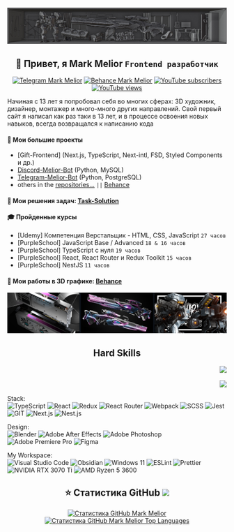 ![](https://github.com/MarkMelior/MarkMelior/blob/main/banner2.jpg)

<h2 align="center">👋 Привет, я Mark Melior <code>Frontend разработчик</code></h2>

<p align="center">
<a href="https://t.me/MarkMelior" target="_blank">
	<img alt="Telegram Mark Melior" title="Write me" src="https://img.shields.io/badge/Telegram-26A5E4?style=for-the-badge&logo=telegram&logoColor=white"/></a>
<a href="https://www.behance.net/MarkMelior" target="_blank">
	<img alt="Behance Mark Melior" title="My 3D & Design works" src="https://img.shields.io/badge/Behance-1769FF?logo=behance&logoColor=fff&style=for-the-badge"/></a>
<a href="https://www.youtube.com/@MarkMelior?sub_confirmation=1" target="_blank">
	<img alt="YouTube subscribers" title="Subscribe to my YouTube channel" src="https://custom-icon-badges.demolab.com/youtube/channel/subscribers/UCrS1fiU-_ImctQ-MDdfLoRA?color=e93535&label=SUBSCRIBE&logo=video&logoColor=white&style=for-the-badge&labelColor=ff3636"/></a> 
<a href="https://www.youtube.com/@MarkMelior?sub_confirmation=1" target="_blank">
	<img alt="YouTube views" title="YouTube channel total views" src="https://custom-icon-badges.demolab.com/youtube/channel/views/UCrS1fiU-_ImctQ-MDdfLoRA?color=%23df863d&logo=eye&logoColor=white&style=for-the-badge&labelColor=E68C40"/></a> 
</p>

Начиная с 13 лет я попробовал себя во многих сферах: 3D художник, дизайнер, монтажер и много-много других направлений. Свой первый сайт я написал как раз таки в 13 лет, и в процессе освоения новых навыков, всегда возвращался к написанию кода

#### 🔗 Мои большие проекты

- [Gift-Frontend] (Next.js, TypeScript, Next-intl, FSD, Styled Components и др.)
- [Discord-Melior-Bot](https://github.com/MarkMelior/Discord-Melior-Bot) (Python, MySQL)
- [Telegram-Melior-Bot](https://github.com/MarkMelior/Telegram-Melior-Bot) (Python, PostgreSQL)
- others in the [repositories...](https://github.com/MarkMelior?tab=repositories) `||` [Behance](https://www.behance.net/MarkMelior)
<!-- - [Learn-JavaScript-Base](https://github.com/MarkMelior/Learn-JavaScript-Base)
- [Learn-React-Pizza-App](https://github.com/MarkMelior/Learn-React-Pizza-App)
- [Learn-Nest.JS](https://github.com/MarkMelior/Learn-Nest.JS) -->

#### 📌 Мои решения задач: [Task-Solution](https://github.com/MarkMelior/Task-Solution)

#### 🎓 Пройденные курсы

- [Udemy] Компетенция Верстальщик - HTML, CSS, JavaScript `27 часов`
- [PurpleSchool] JavaScript Base / Advanced `18 & 16 часов`
- [PurpleSchool] TypeScript с нуля `19 часов`
- [PurpleSchool] React, React Router и Redux Toolkit `15 часов`
- [PurpleSchool] NestJS `11 часов`

#### 👀 Мои работы в 3D графике: [Behance](https://www.behance.net/MarkMelior)

![](https://github.com/MarkMelior/MarkMelior/blob/main/3d.png)

<h2 align="center">Hard Skills</h2>

<p align="right">
	<img src="https://www.codewars.com/users/MarkMelior/badges/large" />
</p>
<p align="right">
	<img src="https://img.shields.io/badge/dynamic/json?style=for-the-badge&labelColor=black&color=%23ffa116&label=Solved&query=solvedOverTotal&url=https%3A%2F%2Fbadge.xyli.tech/%2Fapi%2Fusers%2FMarkMelior&logo=leetcode&logoColor=yellow" />
</p>

Stack:  
![TypeScript](https://img.shields.io/badge/TypeScript-007ACC?style=for-the-badge&logo=typescript&logoColor=white)
![React](https://img.shields.io/badge/React-20232A?style=for-the-badge&logo=react&logoColor=61DAFB)
![Redux](https://img.shields.io/badge/Redux-593D88?style=for-the-badge&logo=redux&logoColor=white)
![React Router](https://img.shields.io/badge/React_Router-CA4245?style=for-the-badge&logo=react-router&logoColor=white)
![Webpack](https://img.shields.io/badge/Webpack-8DD6F9?style=for-the-badge&logo=webpack&logoColor=black)
![SCSS](https://img.shields.io/badge/Scss-CC6699?style=for-the-badge&logo=sass&logoColor=white)
![Jest](https://img.shields.io/badge/Jest-323330?style=for-the-badge&logo=Jest&logoColor=white)
![GIT](https://img.shields.io/badge/GIT-E44C30?style=for-the-badge&logo=git&logoColor=white)
![Next.js](https://img.shields.io/badge/Next.js-000?logo=nextdotjs&logoColor=fff&style=for-the-badge)
![Nest.js](https://img.shields.io/badge/nest.js-%23DD0031.svg?&style=for-the-badge&logo=nestjs&logoColor=white)

Design:  
![Blender](https://img.shields.io/badge/blender-%23F5792A.svg?style=for-the-badge&logo=blender&logoColor=white)
![Adobe After Effects](https://img.shields.io/badge/Adobe%20after%20affects-CF96FD?style=for-the-badge&logo=Adobe%20after%20effects&logoColor=393665)
![Adobe Photoshop](https://img.shields.io/badge/Adobe%20Photoshop-31A8FF?style=for-the-badge&logo=Adobe%20Photoshop&logoColor=black)
![Adobe Premiere Pro](https://img.shields.io/badge/Adobe%20Premiere%20Pro-9999FF?style=for-the-badge&logo=Adobe%20Premiere%20Pro&logoColor=white)
![Figma](https://img.shields.io/badge/Figma-F24E1E?style=for-the-badge&logo=figma&logoColor=white)

My Workspace:  
![Visual Studio Code](https://img.shields.io/badge/Visual_Studio_Code-0078D4?style=for-the-badge&logo=visual%20studio%20code&logoColor=white)
![Obsidian](https://img.shields.io/badge/Obsidian-7f6df2?style=for-the-badge&logo=obsidian&logoColor=white)
![Windows 11](https://img.shields.io/badge/Windows_11-0078D6?style=for-the-badge&logo=windows&logoColor=white)
![ESLint](https://img.shields.io/badge/eslint-3A33D1?style=for-the-badge&logo=eslint&logoColor=white)
![Prettier](https://img.shields.io/badge/prettier-1A2C34?style=for-the-badge&logo=prettier&logoColor=F7BA3E)
![NVIDIA RTX 3070 Ti](https://img.shields.io/badge/NVIDIA-RTX_3070_Ti-76B900?style=for-the-badge&logo=nvidia&logoColor=white)
![AMD Ryzen 5 3600](https://img.shields.io/badge/AMD-Ryzen_5_3600-ED1C24?style=for-the-badge&logo=amd&logoColor=white)
⠀

<h2 align="center">⭐️ Статистика GitHub <img src="https://komarev.com/ghpvc/?username=markmelior&label=Profile%20views&color=0e75b6&style=flat" /></h2>

<p align="center">
	<a href="http://www.github.com/MarkMelior" align="center">
		<img src="https://github-readme-streak-stats.herokuapp.com/?user=MarkMelior&stroke=ffffff&background=1c1917&ring=0891b2&fire=0891b2&currStreakNum=ffffff&currStreakLabel=0891b2&sideNums=ffffff&sideLabels=ffffff&dates=ffffff&hide_border=true" alt="Статистика GitHub Mark Melior" />
	</a>
	<br>
	<a href="https://github.com/MarkMelior" align="center">
		<img src="https://github-readme-stats.vercel.app/api/top-langs/?username=MarkMelior&langs_count=10&title_color=0891b2&text_color=ffffff&icon_color=0891b2&bg_color=1c1917&hide_border=true&locale=en&custom_title=Top%20%Languages" alt="Статистика GitHub Mark Melior Top Languages" />
	</a>
</p>
